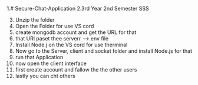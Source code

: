 1.# Secure-Chat-Application
2.3rd Year 2nd Semester SSS


3.  Unzip the folder 
4.  Open the Folder for use VS cord
5.  create mongodb account and get the URL for that
6.  that URl paset thee serverr -->.env file
7.  Install Node.j on the VS cord for use therminal
8.  Now go to the Server, client and socket  folder and install Node.js for that
9.   run that Application
10.   now open the client interface 
11.   first create account and fallow the the other users 
12.   lastly you can cht others
